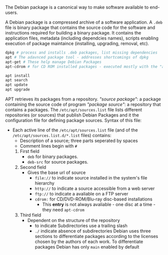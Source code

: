The Debian package is a canonical way to make software available to end-users. 

A Debian package is a compressed archive of a software application. A `.deb` file is binary package that   contains the source code for the software and instructions required for building a binary package. It contains the application files, metadata (including dependcies names), scripts enabling execution of package maintaince (installing, upgrading, removal, etc).

```bash
dpkg # process and installs .deb packages, list missing dependencies
apt # The adavnced package tool - addresses shortcomings of dpkg
apt-get # These help manage Debian Packages
apt-cdrom # for CD ROM installed packages - executed mostly with the "add" parametre

apt install
apt search
apt update
apt upgrade
```

APT retrieves its packages from a repository.
*"source package"*:  a package containing the source code of program
*"package source"*: a repository that contains a packages.
The `/etc/apt/sources.list` file lists different repositories (or sources) that publish Debian Packages and it the configuration file for defining package sources. Syntax of this file:
- Each active line of the `/etc/apt/sources.list` file (and of the `/etc/apt/sources.list.d/*.list` files) contains:
	- Description of a source; three parts seperated by spaces
	- Comment lines begin with `#`
	1. First field
		-   `deb` for binary packages.
		-   `deb-src` for source packages.
	2. Second field 
		- Gives the base url of source
			- `file://` to indicate source installed in the system's file hierarchy
			- `http://` to indicate a source accessible from a web server
			- `ftp://` to indicate a avaliable on a FTP server
			- `cdrom:` for CD/DVD-ROM/Blu-ray disc-based installations
				- This **entry** is not always avaliable - one disc at a time - they need `apt-cdrom`
	3. Third field
		- Dependent on the structure of the repository 
			- to indicate Subdirectories use a trailing slash 
			- `./` indicate absence of subdirectories
Debian uses three sections to differentiate packages according to the licenses chosen by the authors of each work. To differentiate packages Debian has only `main` enabled by default